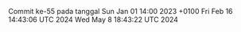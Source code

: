 Commit ke-55 pada tanggal Sun Jan 01 14:00 2023 +0100
Fri Feb 16 14:43:06 UTC 2024
Wed May  8 18:43:22 UTC 2024
